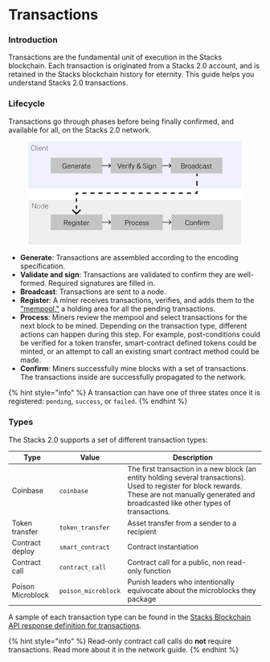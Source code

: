 # Transactions

### Introduction

Transactions are the fundamental unit of execution in the Stacks blockchain. Each transaction is originated from a Stacks 2.0 account, and is retained in the Stacks blockchain history for eternity. This guide helps you understand Stacks 2.0 transactions.

### Lifecycle

Transactions go through phases before being finally confirmed, and available for all, on the Stacks 2.0 network.

<figure><img src="../.gitbook/assets/image (3).png" alt=""><figcaption></figcaption></figure>

* **Generate**: Transactions are assembled according to the encoding specification.
* **Validate and sign**: Transactions are validated to confirm they are well-formed. Required signatures are filled in.
* **Broadcast**: Transactions are sent to a node.
* **Register**: A miner receives transactions, verifies, and adds them to the ["mempool,"](https://academy.binance.com/en/glossary/mempool) a holding area for all the pending transactions.
* **Process**: Miners review the mempool and select transactions for the next block to be mined. Depending on the transaction type, different actions can happen during this step. For example, post-conditions could be verified for a token transfer, smart-contract defined tokens could be minted, or an attempt to call an existing smart contract method could be made.
* **Confirm**: Miners successfully mine blocks with a set of transactions. The transactions inside are successfully propagated to the network.

{% hint style="info" %}
A transaction can have one of three states once it is registered: `pending`, `success`, or `failed`.
{% endhint %}

### Types

The Stacks 2.0 supports a set of different transaction types:

| **Type**          | **Value**           | **Description**                                                                                                                                                                                       |
| ----------------- | ------------------- | ----------------------------------------------------------------------------------------------------------------------------------------------------------------------------------------------------- |
| Coinbase          | `coinbase`          | The first transaction in a new block (an entity holding several transactions). Used to register for block rewards. These are not manually generated and broadcasted like other types of transactions. |
| Token transfer    | `token_transfer`    | Asset transfer from a sender to a recipient                                                                                                                                                           |
| Contract deploy   | `smart_contract`    | Contract instantiation                                                                                                                                                                                |
| Contract call     | `contract_call`     | Contract call for a public, non read-only function                                                                                                                                                    |
| Poison Microblock | `poison_microblock` | Punish leaders who intentionally equivocate about the microblocks they package                                                                                                                        |

A sample of each transaction type can be found in the [Stacks Blockchain API response definition for transactions](https://docs.hiro.so/api#operation/get\_transaction\_by\_id).

{% hint style="info" %}
Read-only contract call calls do **not** require transactions. Read more about it in the network guide.
{% endhint %}
